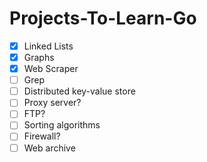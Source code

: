 # Projects-To-Learn-Go

- [x] Linked Lists
- [x] Graphs
- [x] Web Scraper
- [ ] Grep
- [ ] Distributed key-value store
- [ ] Proxy server?
- [ ] FTP?
- [ ] Sorting algorithms
- [ ] Firewall?
- [ ] Web archive
